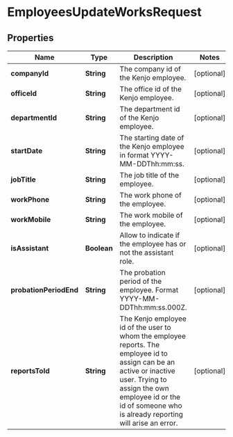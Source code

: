 

# EmployeesUpdateWorksRequest


## Properties

| Name | Type | Description | Notes |
|------------ | ------------- | ------------- | -------------|
|**companyId** | **String** | The company id of the Kenjo employee. |  [optional] |
|**officeId** | **String** | The office id of the Kenjo employee. |  [optional] |
|**departmentId** | **String** | The department id of the Kenjo employee. |  [optional] |
|**startDate** | **String** | The starting date of the Kenjo employee in format YYYY-MM-DDThh:mm:ss. |  [optional] |
|**jobTitle** | **String** | The job title of the employee. |  [optional] |
|**workPhone** | **String** | The work phone of the employee. |  [optional] |
|**workMobile** | **String** | The work mobile of the employee. |  [optional] |
|**isAssistant** | **Boolean** | Allow to indicate if the employee has or not the assistant role. |  [optional] |
|**probationPeriodEnd** | **String** | The probation period of the employee. Format YYYY-MM-DDThh:mm:ss.000Z. |  [optional] |
|**reportsToId** | **String** | The Kenjo employee id of the user to whom the employee reports. The employee id to assign can be an active or inactive user. Trying to assign the own employee id or the id of someone who is already reporting will arise an error. |  [optional] |



